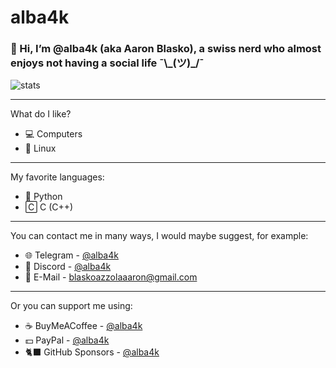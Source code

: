 # alba4k
### 👋 Hi, I’m @alba4k (aka Aaron Blasko), a swiss nerd who almost enjoys not having a social life ¯\\\_(ツ)\_/¯

![stats](https://github-readme-stats.vercel.app/api?username=alba4k&show_icons=true&theme=dark)

---

What do I like?
* 💻 Computers
* 🐧 Linux

---

My favorite languages:
* 🐍 Python
* 🄲 C (C++)

---

You can contact me in many ways, I would maybe suggest, for example:
* 🌐 Telegram - [@alba4k](https://telegram.me/alba4k)
* 🤖 Discord - [@alba4k](https://discord.com/users/603136718891253761)
* 📧 E-Mail - blaskoazzolaaaron@gmail.com

---

Or you can support me using:
* ☕ BuyMeACoffee - [@alba4k](https://www.buymeacoffee.com/alba4k)
* 💵 PayPal - [@alba4k](https://www.paypal.me/alba4k)
* 🐈‍⬛ GitHub Sponsors - [@alba4k](https://github.com/sponsors/alba4k)
